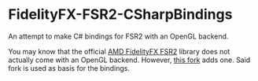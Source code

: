 # FidelityFX-FSR2-CSharpBindings

An attempt to make C# bindings for FSR2 with an OpenGL backend.

You may know that the official [AMD FidelityFX FSR2](https://github.com/GPUOpen-Effects/FidelityFX-FSR2) library does not actually come with an OpenGL backend. However, [this fork](https://github.com/JuanDiegoMontoya/FidelityFX-FSR2) adds one.
Said fork is used as basis for the bindings.

